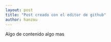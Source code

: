 ```yaml
---
layout: post
title: "Post creado con el editor de github"
author: hanzou
---
```


Algo de contenido algo mas
